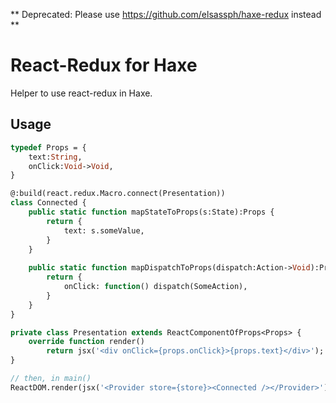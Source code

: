 ** Deprecated: Please use https://github.com/elsassph/haxe-redux instead **

# React-Redux for Haxe

Helper to use react-redux in Haxe.

## Usage

```haxe
typedef Props = {
	text:String,
	onClick:Void->Void,
}

@:build(react.redux.Macro.connect(Presentation))
class Connected {
	public static function mapStateToProps(s:State):Props {
		return {
			text: s.someValue,
		}
	}
	
	public static function mapDispatchToProps(dispatch:Action->Void):Props {
		return {
			onClick: function() dispatch(SomeAction),
		}
	}
}

private class Presentation extends ReactComponentOfProps<Props> {
	override function render()
		return jsx('<div onClick={props.onClick}>{props.text}</div>');
}

// then, in main()
ReactDOM.render(jsx('<Provider store={store}><Connected /></Provider>'), js.Browser.document.getElementById('app'));
```
